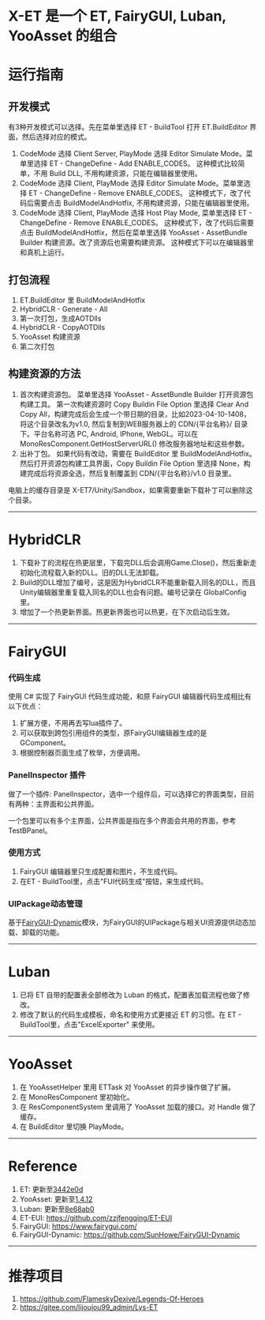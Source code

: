 # X-ET 是一个 ET, FairyGUI, Luban, YooAsset 的组合

# 运行指南
## 开发模式
有3种开发模式可以选择。先在菜单里选择 ET - BuildTool 打开 ET.BuildEditor 界面，然后选择对应的模式。
1. CodeMode 选择 Client Server, PlayMode 选择 Editor Simulate Mode。菜单里选择 ET - ChangeDefine - Add ENABLE_CODES。
   这种模式比较简单，不用 Build DLL, 不用构建资源，只能在编辑器里使用。
2. CodeMode 选择 Client, PlayMode 选择 Editor Simulate Mode。菜单里选择 ET - ChangeDefine - Remove ENABLE_CODES。
   这种模式下，改了代码后需要点击 BuildModelAndHotfix, 不用构建资源，只能在编辑器里使用。
3. CodeMode 选择 Client, PlayMode 选择 Host Play Mode, 菜单里选择 ET - ChangeDefine - Remove ENABLE_CODES。
   这种模式下，改了代码后需要点击 BuildModelAndHotfix，然后在菜单里选择 YooAsset - AssetBundle Builder 构建资源。改了资源后也需要构建资源。
   这种模式下可以在编辑器里和真机上运行。

## 打包流程
1.  ET.BuildEditor 里 BuildModelAndHotfix
2.  HybridCLR - Generate - All
3.  第一次打包，生成AOTDlls
4.  HybridCLR - CopyAOTDlls
5.  YooAsset 构建资源
6.  第二次打包

## 构建资源的方法
1. 首次构建资源包。
   菜单里选择 YooAsset - AssetBundle Builder 打开资源包构建工具。
   第一次构建资源时 Copy Buildin File Option 里选择 Clear And Copy All，构建完成后会生成一个带日期的目录，比如2023-04-10-1408，将这个目录改名为v1.0,
   然后复制到WEB服务器上的 CDN/{平台名称}/ 目录下。平台名称可选 PC, Android, IPhone, WebGL。可以在 MonoResComponent.GetHostServerURL() 修改服务器地址和这些参数。
2. 出补丁包。
   如果代码有改动，需要在 BuildEditor 里 BuildModelAndHotfix。
   然后打开资源包构建工具界面，Copy Buildin File Option 里选择 None，构建完成后将资源全选，然后复制覆盖到 CDN/{平台名称}/v1.0 目录里。

电脑上的缓存目录是 X-ET7/Unity/Sandbox，如果需要重新下载补丁可以删除这个目录。

---
# HybridCLR
1. 下载补丁的流程在热更层里，下载完DLL后会调用Game.Close()，然后重新走初始化流程载入新的DLL。旧的DLL无法卸载。
2. Build的DLL增加了编号，这是因为HybridCLR不能重新载入同名的DLL，而且Unity编辑器里重复载入同名的DLL也会有问题。编号记录在 GlobalConfig 里。
3. 增加了一个热更新界面。热更新界面也可以热更，在下次启动后生效。

---
# FairyGUI
### 代码生成
使用 C# 实现了 FairyGUI 代码生成功能，和原 FairyGUI 编辑器代码生成相比有以下优点：
1. 扩展方便，不用再去写lua插件了。
2. 可以获取到跨包引用组件的类型，原FairyGUI编辑器生成的是GComponent。
3. 根据控制器页面生成了枚举，方便调用。

### PanelInspector 插件
做了一个插件: PanelInspector，选中一个组件后，可以选择它的界面类型，目前有两种：主界面和公共界面。

一个包里可以有多个主界面，公共界面是指在多个界面会共用的界面，参考 TestBPanel。

### 使用方式
1. FairyGUI 编辑器里只生成配置和图片，不生成代码。
2. 在ET - BuildTool里，点击"FUI代码生成"按钮，来生成代码。

### UIPackage动态管理
基于[FairyGUI-Dynamic](https://github.com/SunHowe/FairyGUI-Dynamic/tree/hook_dynamic_support)模块，为FairyGUI的UIPackage与相关UI资源提供动态加载、卸载的功能。

---
# Luban
1. 已将 ET 自带的配置表全部修改为 Luban 的格式，配置表加载流程也做了修改。
2. 修改了默认的代码生成模板，命名和使用方式更接近 ET 的习惯。在 ET - BuildTool里，点击"ExcelExporter" 来使用。

---
# YooAsset
1. 在 YooAssetHelper 里用 ETTask 对 YooAsset 的异步操作做了扩展。
2. 在 MonoResComponent 里初始化。
3. 在 ResComponentSystem 里调用了 YooAsset 加载的接口。对 Handle 做了缓存。
4. 在 BuildEditor 里切换 PlayMode。

---
# Reference
1. ET: 更新至[3442e0d](https://github.com/egametang/ET/commit/3442e0dbbd781e07d952fd90d98e7d6c3d910edd)
2. YooAsset: 更新至[1.4.12](https://github.com/tuyoogame/YooAsset/commit/e2788839586876da483729377580aa5cb8d06408)
3. Luban: 更新至[8e68ab0](https://github.com/focus-creative-games/luban)
4. ET-EUI: https://github.com/zzjfengqing/ET-EUI
5. FairyGUI: https://www.fairygui.com/
6. FairyGUI-Dynamic: https://github.com/SunHowe/FairyGUI-Dynamic

---
# 推荐项目
1. https://github.com/FlameskyDexive/Legends-Of-Heroes
2. https://gitee.com/lijoujou99_admin/Lys-ET
